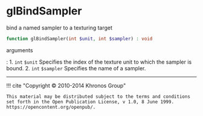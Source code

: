 # glBindSampler
bind a named sampler to a texturing target

```php
function glBindSampler(int $unit, int $sampler) : void
```

arguments

:    1. `int` `$unit` Specifies the index of the texture unit to which the sampler
    is bound.
    2. `int` `$sampler` Specifies the name of a sampler.

---
     

!!! cite "Copyright © 2010-2014 Khronos Group"

    This material may be distributed subject to the terms and conditions set forth in the Open Publication License, v 1.0, 8 June 1999. https://opencontent.org/openpub/.